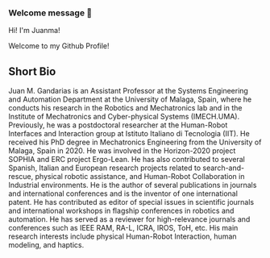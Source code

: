 ### Welcome message 👋

Hi! I'm Juanma!

Welcome to my Github Profile!

## Short Bio
Juan M. Gandarias is an Assistant Professor at the Systems Engineering and Automation Department at the University of Malaga, Spain, where he conducts his research in the Robotics and Mechatronics lab and in the Institute of Mechatronics and Cyber-physical Systems (IMECH.UMA). Previously, he was a postdoctoral researcher at the Human-Robot Interfaces and Interaction group at Istituto Italiano di Tecnologia (IIT). He received his PhD degree in Mechatronics Engineering from the University of Malaga, Spain in 2020. He was involved in the Horizon-2020 project SOPHIA and ERC project Ergo-Lean. He has also contributed to several Spanish, Italian and European research projects related to search-and-rescue, physical robotic assistance, and Human-Robot Collaboration in Industrial environments. He is the author of several publications in journals and international conferences and is the inventor of one international patent. He has contributed as editor of special issues in scientific journals and international workshops in flagship conferences in robotics and automation. He has served as a reviewer for high-relevance journals and conferences such as IEEE RAM, RA-L, ICRA, IROS, ToH, etc. His main research interests include physical Human-Robot Interaction, human modeling, and haptics.




<!--
**jmgandarias/jmgandarias** is a ✨ _special_ ✨ repository because its `README.md` (this file) appears on your GitHub profile.

Here are some ideas to get you started:

- 🔭 I’m currently working on ...
- 🌱 I’m currently learning ...
- 👯 I’m looking to collaborate on ...
- 🤔 I’m looking for help with ...
- 💬 Ask me about ...
- 📫 How to reach me: ...
- 😄 Pronouns: ...
- ⚡ Fun fact: ...
-->

